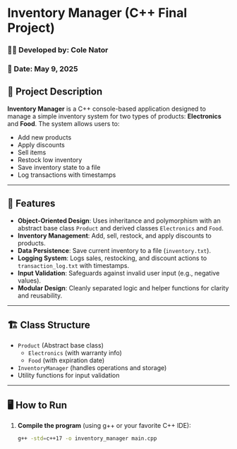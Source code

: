 # Inventory Manager (C++ Final Project)

### 👨‍💻 Developed by: Cole Nator  
### 📅 Date: May 9, 2025

## 📌 Project Description

**Inventory Manager** is a C++ console-based application designed to manage a simple inventory system for two types of products: **Electronics** and **Food**. The system allows users to:

- Add new products
- Apply discounts
- Sell items
- Restock low inventory
- Save inventory state to a file
- Log transactions with timestamps

---

## 🧰 Features

- **Object-Oriented Design**: Uses inheritance and polymorphism with an abstract base class `Product` and derived classes `Electronics` and `Food`.
- **Inventory Management**: Add, sell, restock, and apply discounts to products.
- **Data Persistence**: Save current inventory to a file (`inventory.txt`).
- **Logging System**: Logs sales, restocking, and discount actions to `transaction_log.txt` with timestamps.
- **Input Validation**: Safeguards against invalid user input (e.g., negative values).
- **Modular Design**: Cleanly separated logic and helper functions for clarity and reusability.

---

## 🏗️ Class Structure

- `Product` (Abstract base class)
  - `Electronics` (with warranty info)
  - `Food` (with expiration date)
- `InventoryManager` (handles operations and storage)
- Utility functions for input validation

---

## 🖥️ How to Run

1. **Compile the program** (using g++ or your favorite C++ IDE):

   ```bash
   g++ -std=c++17 -o inventory_manager main.cpp
